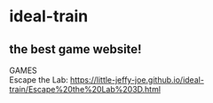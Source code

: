 # ideal-train
  
 
## the best game website!


GAMES  
Escape the Lab: https://little-jeffy-joe.github.io/ideal-train/Escape%20the%20Lab%203D.html

